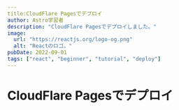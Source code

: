```yaml
---
title:CloudFlare Pagesでデプロイ
author: Astro学習者
description: "CloudFlare Pagesでデプロイしました。"
image:
  url: "https://reactjs.org/logo-og.png"
  alt: "Reactのロゴ。"
pubDate: 2022-09-01
tags: ["react", "beginner", "tutorial", "deploy"]
---
```


# CloudFlare Pagesでデプロイ
